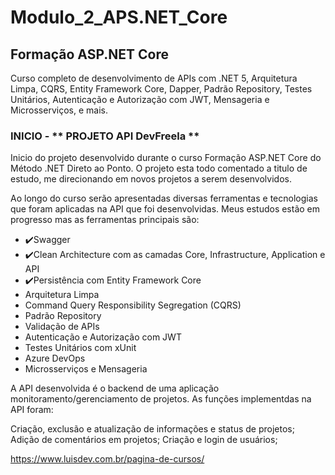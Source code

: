# Modulo_2_APS.NET_Core

## Formação ASP.NET Core

Curso completo de desenvolvimento de APIs com .NET 5, Arquitetura Limpa, CQRS, Entity Framework Core, Dapper, Padrão Repository, Testes Unitários, Autenticação e Autorização com JWT, Mensageria e Microsserviços, e mais.

### INICIO - ** PROJETO API DevFreela **

Inicio do projeto desenvolvido durante o curso Formação ASP.NET Core do Método .NET Direto ao Ponto. O projeto esta todo comentado a titulo de estudo, me direcionando em novos projetos a serem desenvolvidos.

Ao longo do curso serão apresentadas diversas ferramentas e tecnologias que foram aplicadas na API que foi desenvolvidas. Meus estudos estão em progresso mas as ferramentas principais são:

- :heavy_check_mark:Swagger
- :heavy_check_mark:Clean Architecture com as camadas Core, Infrastructure, Application e API
- :heavy_check_mark:Persistência com Entity Framework Core
- Arquitetura Limpa
- Command Query Responsibility Segregation (CQRS)
- Padrão Repository
- Validação de APIs
- Autenticação e Autorização com JWT
- Testes Unitários com xUnit
- Azure DevOps
- Microsserviços e Mensageria

A API desenvolvida é o backend de uma aplicação monitoramento/gerenciamento de projetos. As funções implementdas na API foram:

Criação, exclusão e atualização de informações e status de projetos;
Adição de comentários em projetos;
Criação e login de usuários;

https://www.luisdev.com.br/pagina-de-cursos/
